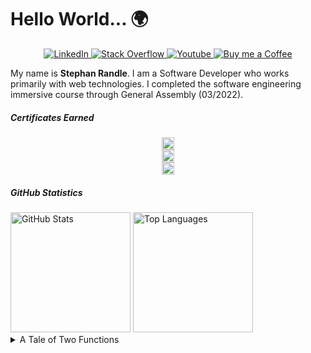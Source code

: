 # Hello World... 🌍

<!-- SOCIALS -->
<p align="center">
<a href="https://www.linkedin.com/in/stephan-randle-38a30319a/" target="_blank">
<img alt="LinkedIn" src="https://img.shields.io/badge/linkedin-%230077B5.svg?&style=for-the-badge&logo=LinkedIn&logoColor=white" />
</a>
<a href="https://stackoverflow.com/users/2908680/stephan-randle" target="_blank">
<img alt="Stack Overflow" src="https://img.shields.io/badge/Stack_Overflow-%23F58025.svg?&style=for-the-badge&logo=stackoverflow&logoColor=white" />
</a>
<a href="" target="_blank">
<img alt="Youtube" src="https://img.shields.io/badge/youtube-%23FF1A1A.svg?&style=for-the-badge&logo=youtube&logoColor=white" />
</a>
<a href="https://www.buymeacoffee.com/stephanrandle" target="_blank">
<img alt="Buy me a Coffee" src="https://img.shields.io/badge/buy_me_a_coffee-%23FFDD00.svg?&style=for-the-badge&logo=buymeacoffee&logoColor=black" />
</a>
</p>

My name is **Stephan Randle**. I am a Software Developer who works primarily with web technologies. I completed the software engineering immersive course through General Assembly (03/2022).

##### Certificates Earned

<p align="center">
<a href="https://www.freecodecamp.org/certification/stephansama/javascript-algorithms-and-data-structures" target="_blank">
<img src="https://theforage.wpengine.com/wp-content/uploads/2022/05/Forage_Logo_Icon_Horiz_Green_RGB-768x197.png" alt="Forage" height="20px"/>
</a>
<br />
<a href="https://www.freecodecamp.org/certification/stephansama/javascript-algorithms-and-data-structures" target="_blank">
<img src="https://upload.wikimedia.org/wikipedia/commons/f/fa/FreeCodeCamp_logo.svg" alt="FreeCodeCamp" height="20px"/>
</a>
<br />
<a href="https://www.linkedin.com/feed/update/urn:li:activity:6907047452076056576/" target="_blank">
<img src="https://upload.wikimedia.org/wikipedia/en/f/f4/General_Assembly_logo.svg" alt="General Assembly" height="20px"/>
</a>
</p>

<!-- [![D3.js](https://img.shields.io/badge/D3-JS-F9A03C?style=flat-square&logo=d3dotjs)](https://github.com/d3/d3/wiki)
[![Express JS](https://img.shields.io/badge/Express-JS-white?style=flat-square&logo=express)](http://expressjs.com/en/5x/api.html)
[![Gatsby JS](https://img.shields.io/badge/Gatsby-JS-6522B0?style=flat-square&logo=gatsby)](https://www.gatsbyjs.com/docs/)
[![jQuery](https://img.shields.io/badge/jQuery-JS-0868AC?style=flat-square&logo=jquery)](https://api.jquery.com)
[![Material UI](https://img.shields.io/badge/Material%20UI-JS-007FFF?style=flat-square&logo=mui)](https://mui.com/getting-started/installation/)
[![Node JS](https://img.shields.io/badge/Node-JS-83CD29?style=flat-square&logo=nodedotjs)](https://nodejs.org/api/)
[![React JS](https://img.shields.io/badge/React-JS-61DAFB?style=flat-square&logo=react)](https://reactjs.org/docs/getting-started.html)
[![Socket.IO](https://img.shields.io/badge/Socket.IO-JS-black?style=flat-square&logo=socketdotio)](https://socket.io/docs/v4/)

[![Django](https://img.shields.io/badge/Django-PY-0F422D?style=flat-square&logo=django)](https://docs.djangoproject.com/en/4.0/)
[![FastAPI](https://img.shields.io/badge/FastAPI-PY-009688?style=flat-square&logo=fastapi)](https://fastapi.tiangolo.com)
[![Flask](https://img.shields.io/badge/Flask-PY-white?style=flat-square&logo=flask)](https://flask.palletsprojects.com/en/2.0.x/)

[![Firebase](https://img.shields.io/badge/Firebase-DB-FFCA28?style=flat-square&logo=firebase)](https://firebase.google.com/docs/) [![MongoDB](https://img.shields.io/badge/Mongo-DB-47A248?style=flat-square&logo=mongodb)](https://docs.mongodb.com) [![PostgreSQL](https://img.shields.io/badge/PostgreSQL-DB-4169E1?style=flat-square&logo=postgresql)](https://www.postgresql.org/docs/current/) [![SQLite](https://img.shields.io/badge/SQLite-DB-1175C5?style=flat-square&logo=sqlite)](https://sqlite.org/docs.html) -->

<!-- [![Bootstrap](https://img.shields.io/badge/Bootstrap-CSS-7952B3?style=flat-square&logo=bootstrap)](https://getbootstrap.com/docs/)
[![Sass](https://img.shields.io/badge/Sass-CSS-CC6699?style=flat-square&logo=sass)](https://sass-lang.com/documentation) -->

<!-- GitHub Stats -->

##### GitHub Statistics

<img src='https://github-readme-stats.vercel.app/api?username=stephansama&count_private=true&show_icons=true&theme=github_dark' alt='GitHub Stats' height='192px' />
<img src='https://github-readme-stats.vercel.app/api/top-langs/?username=stephansama&theme=github_dark&show_icons=true&layout=compact' alt='Top Languages' height='192px' />

<!-- Tale of Two Programs -->
<details>
<summary>A Tale of Two Functions</summary>

```js
const best = 3
const worst = 5
const times = 1859

const it = console.log
const was =
	(_, ...vals) =>
	(num) =>
		[...Array(num).keys()].filter((e) => e % vals[0] === 0)

it(was`the ${best} of`(times))
it(was`the ${worst} of`(times))
```

</details>

<!-- Technologies Used -->

<!-- <div class='test-details'>
<details>
    <summary>
        <img alt="JavaScript" width="30px" style="padding-right:10px;" src="https://cdn.jsdelivr.net/gh/devicons/devicon/icons/javascript/javascript-original.svg" />
    </summary>
    <div>
        <img src='https://img.shields.io/badge/D3-JS-F9A03C?style=flat-square&logo=d3dotjs' />
    </div>
</details>
<details>
<summary>
<img alt="Python" width="30px" style="padding-right:10px;" src="https://cdn.jsdelivr.net/gh/devicons/devicon/icons/python/python-original.svg" />
</summary>
<div>
<img src="https://img.shields.io/badge/Django-PY-0F422D?style=flat-square&logo=django" />
<img src="https://img.shields.io/badge/FastAPI-PY-009688?style=flat-square&logo=fastapi" />
<img src="https://img.shields.io/badge/Flask-PY-white?style=flat-square&logo=flask" />
</div>
</details>
<details>
    <summary>
        <img alt="CSS" width="30px" style="padding-right:10px;" src="https://cdn.jsdelivr.net/gh/devicons/devicon/icons/css3/css3-original.svg" />
    </summary>
    <div>
        <img src='https://img.shields.io/badge/Bootstrap-CSS-7952B3?style=flat-square&logo=bootstrap' />
        <img src='https://img.shields.io/badge/Sass-CSS-CC6699?style=flat-square&logo=sass' />
    </div>
</details>
</div> -->

<!-- [![Top Langs](https://github-readme-stats.vercel.app/api/top-langs/?username=stephansama&theme=github_dark&show_icons=true&layout=compact)](https://github.com/stephansama) -->

<!--
RESOURCES used to create this repo

Devicons (https://devicon.dev/)
Simple Icons (https://github.com/simple-icons/simple-icons/blob/develop/slugs.md)

-->

<!--
**stephansama/stephansama** is a ✨ _special_ ✨ repository because its `README.md` (this file) appears on your GitHub profile.

Here are some ideas to get you started:

- 🔭 I’m currently working on ...
- 🌱 I’m currently learning ...
- 👯 I’m looking to collaborate on ...
- 🤔 I’m looking for help with ...
- 💬 Ask me about ...
- 📫 How to reach me: ...
- 😄 Pronouns: ...
- ⚡ Fun fact: ...
-->
